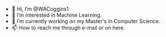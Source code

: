 - 👋 Hi, I’m @WACoggins1
- 👀 I’m interested in Machine Learning.
- 🌱 I’m currently working on my Master's in Computer Science.
- 📫 How to reach me through e-mail or on here.

<!---
WACoggins1/WACoggins1 is a ✨ special ✨ repository because its `README.md` (this file) appears on your GitHub profile.
You can click the Preview link to take a look at your changes.
--->

